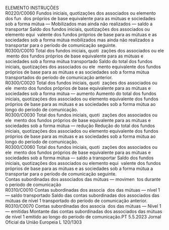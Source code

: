  
ELEMENTO  INSTRUÇÕES  
R0220/C0060  Fundos iniciais, quotizações dos 
associados ou elemento dos fun ­
dos próprios de base equivalente 
para as mútuas e sociedades sob a 
forma mútua — Mobilizados mas 
ainda não realizados — saldo a 
transportar  Saldo dos fundos iniciais, quotizações dos associados ou elemento equi ­
valente dos fundos próprios de base para as mútuas e as sociedades sob a 
forma mútua mobilizados mas ainda não realizados a transportar para o 
período de comunicação seguinte.  
R0300/C0010  Total dos fundos iniciais, quoti ­
zações dos associados ou ele ­
mento dos fundos próprios de 
base equivalente para as mútuas e 
sociedades sob a forma mútua 
transportado  Saldo do total dos fundos iniciais, quotizações dos associados ou ele ­
mento equivalente dos fundos próprios de base para as mútuas e as 
sociedades sob a forma mútua transportados do período de comunicação 
anterior.  
R0300/C0020  Total dos fundos iniciais, quoti ­
zações dos associados ou ele ­
mento dos fundos próprios de 
base equivalente para as mútuas e 
sociedades sob a forma mútua — 
aumento  Aumento do total dos fundos iniciais, quotizações dos associados ou 
elemento equivalente dos fundos próprios de base para as mútuas e as 
sociedades sob a forma mútua ao longo do período de comunicação.  
R0300/C0030  Total dos fundos iniciais, quoti ­
zações dos associados ou ele ­
mento dos fundos próprios de 
base equivalente para as mútuas e 
sociedades sob a forma mútua — 
redução  Redução do total dos fundos iniciais, quotizações dos associados ou 
elemento equivalente dos fundos próprios de base para as mútuas e as 
sociedades sob a forma mútua ao longo do período de comunicação.  
R0300/C0060  Total dos fundos iniciais, quoti ­
zações dos associados ou ele ­
mento dos fundos próprios de 
base equivalente para as mútuas e 
sociedades sob a forma mútua — 
saldo a transportar  Saldo dos fundos iniciais, quotizações dos associados ou elemento equi ­
valente dos fundos próprios de base para as mútuas e as sociedades sob a 
forma mútua a transportar para o período de comunicação seguinte.  
Contas subordinadas 
dos associados das 
mútuas — movimen ­
tos durante o período 
de comunicação  
R0310/C0010  Contas subordinadas dos associa ­
dos das mútuas — nível 1 — 
saldo transportado  Saldo das contas subordinadas dos associados das mútuas de nível 1 
transportado do período de comunicação anterior.  
R0310/C0070  Contas subordinadas dos associa ­
dos das mútuas — Nível 1 — 
emitidas  Montante das contas subordinadas dos associados das mútuas de nível 1 
emitido ao longo do período de comunicação.PT  5.5.2023 Jornal Oficial da União Europeia L 120/1303